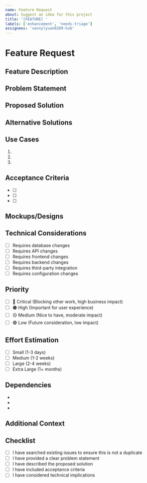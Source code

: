 ```yaml
---
name: Feature Request
about: Suggest an idea for this project
title: '[FEATURE] '
labels: ['enhancement', 'needs-triage']
assignees: 'vannylyvan0209-hub'
---
```


# Feature Request

## Feature Description
<!-- A clear and concise description of the feature you'd like to see implemented -->

## Problem Statement
<!-- What problem does this feature solve? Why is it needed? -->

## Proposed Solution
<!-- Describe the solution you'd like to see implemented -->

## Alternative Solutions
<!-- Describe any alternative solutions or features you've considered -->

## Use Cases
<!-- Describe specific use cases for this feature -->
1. 
2. 
3. 

## Acceptance Criteria
<!-- Define what "done" looks like for this feature -->
- [ ] 
- [ ] 
- [ ] 

## Mockups/Designs
<!-- If applicable, add mockups, wireframes, or design references -->

## Technical Considerations
<!-- Any technical considerations or constraints -->
- [ ] Requires database changes
- [ ] Requires API changes
- [ ] Requires frontend changes
- [ ] Requires backend changes
- [ ] Requires third-party integration
- [ ] Requires configuration changes

## Priority
<!-- Mark the appropriate priority level -->
- [ ] 🔴 Critical (Blocking other work, high business impact)
- [ ] 🟠 High (Important for user experience)
- [ ] 🟡 Medium (Nice to have, moderate impact)
- [ ] 🟢 Low (Future consideration, low impact)

## Effort Estimation
<!-- Rough estimation of development effort -->
- [ ] Small (1-3 days)
- [ ] Medium (1-2 weeks)
- [ ] Large (2-4 weeks)
- [ ] Extra Large (1+ months)

## Dependencies
<!-- List any dependencies or prerequisites -->
- 
- 
- 

## Additional Context
<!-- Add any other context, research, or references about the feature request -->

## Checklist
- [ ] I have searched existing issues to ensure this is not a duplicate
- [ ] I have provided a clear problem statement
- [ ] I have described the proposed solution
- [ ] I have included acceptance criteria
- [ ] I have considered technical implications
